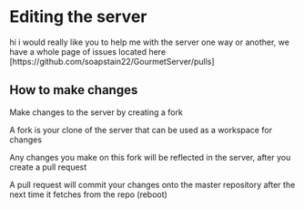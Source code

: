 <h1>Editing the server</h1>
<p>hi i would really like you to help me with the server one way or another, we have a whole page of issues located here [https://github.com/soapstain22/GourmetServer/pulls]</p>
<h2>How to make changes</h2>
<p>Make changes to the server by creating a fork</p>
<p>A fork is your clone of the server that can be used as a workspace for changes</p>
<p>Any changes you make on this fork will be reflected in the server, after you create a pull request</p>
<p>A pull request will commit your changes onto the master repository after the next time it fetches from the repo (reboot)</p>
